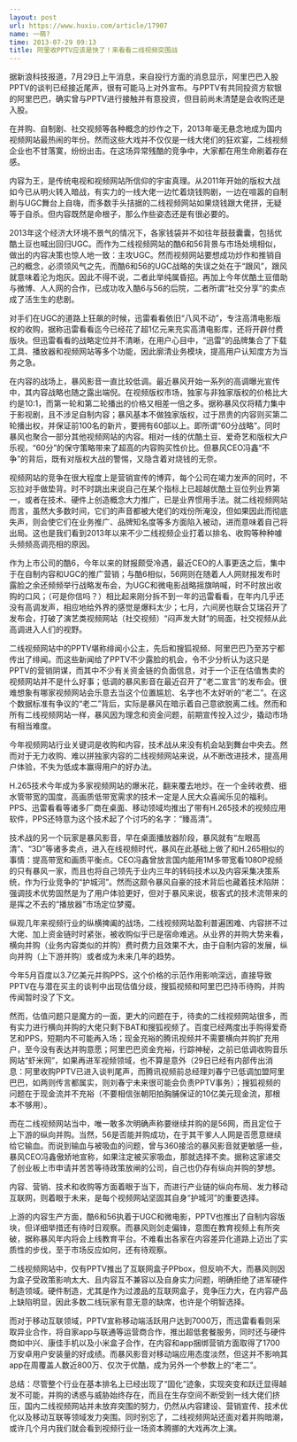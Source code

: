 ```yaml
---
layout: post
url: https://www.huxiu.com/article/17907
name: 一萌?
time: 2013-07-29 09:13
title: 阿里收PPTV应该是快了！来看看二线视频突围战
---
```

据新浪科技报道，7月29日上午消息，来自投行方面的消息显示，阿里巴巴入股PPTV的谈判已经接近尾声，很有可能马上对外宣布。与PPTV有共同投资方软银的阿里巴巴，确实曾与PPTV进行接触并有意投资，但目前尚未清楚是会收购还是入股。

在并购、自制剧、社交视频等各种概念的炒作之下，2013年毫无悬念地成为国内视频网站最热闹的年份。然而这些大戏并不仅仅是一线大佬们的狂欢宴，二线视频企业也不甘落寞，纷纷出击。在这场异常残酷的竞争中，大家都在用生命刷着存在感。

内容为王，是传统电视和视频网站所信仰的宇宙真理。从2011年开始的版权大战如今已从明火转入暗战，有实力的一线大佬一边忙着烧钱购剧，一边在喧嚣的自制剧与UGC舞台上自嗨，而多数手头拮据的二线视频网站如果烧钱跟大佬拼，无疑等于自杀。但内容既然是命根子，那么作些姿态还是有很必要的。

2013年这个经济大环境不景气的情况下，各家钱袋并不如往年鼓鼓囊囊，包括优酷土豆也喊出回归UGC。而作为二线视频网站的酷6和56背景与市场处境相似，做出的内容决策也惊人地一致：主攻UGC。然而视频网站要想成功炒作和推销自己的概念，必须领风气之先，而酷6和56的UGC战略的失误之处在于“跟风”，跟风就意味着沦为炮灰。因此不得不说，二者此举纯属昏招。再加上今年优酷土豆借助与微博、人人网的合作，已成功攻入酷6与56的后院，二者所谓“社交分享”的卖点成了活生生的悲剧。

对手们在UGC的道路上狂飙的时候，迅雷看看依旧“八风不动”，专注高清电影版权的收购，据称迅雷看看迄今已经花了超1亿元来充实高清电影库，还将开辟付费版块。但迅雷看看的战略定位并不清晰，在用户心目中，“迅雷”的品牌集合了下载工具、播放器和视频网站等多个功能，因此廓清业务模块，提高用户认知度方为当务之急。

在内容的战场上，暴风影音一直比较低调。最近暴风开始一系列的高调曝光宣传中，其内容战略也随之露出端倪。在视频版权市场，独家与非独家版权的价格比大约是10:1，而第一轮和第二轮播出的价格又相差一倍之多。据称暴风仅将精力集中于影视剧，且不涉足自制内容；暴风基本不做独家版权，过于昂贵的内容则买第二轮播出权，并保证前100名的新片，要拥有60部以上。即所谓“60分战略”。同时暴风也聚合一部分其他视频网站的内容。相对一线的优酷土豆、爱奇艺和版权大户乐视，“60分”的保守策略带来了超高的内容购买性价比。但暴风CEO冯鑫“不争”的背后，既有对版权大战的警惕，又隐含着对烧钱的无奈。

视频网站的竞争在很大程度上是营销宣传的博弈，每个公司在竭力发声的同时，不忘拉对手做垫背。时不时跳出来说自己在某个指标上已超越优酷土豆位列业界第一，或者在技术、硬件上创造概念大力推广，已是业界惯用手法。就二线视频网站而言，虽然大多数时间，它们的声音都被大佬们的戏份所淹没，但如果因此而彻底失声，则会使它们在业务推广、品牌知名度等多方面陷入被动，进而意味着自己将出局。这也是我们看到2013年以来不少二线视频企业打着以排名、收购等种种噱头频频高调亮相的原因。

作为上市公司的酷6，今年以来的财报颇受冷遇，最近CEO的人事更迭之后，集中于在自制内容和UGC的推广营销；与酷6相似，56网则在随着人人网财报发布时露脸之余还频频举行战略发布会，为UGC和微电影战略摇旗呐喊，时不时放出收购的口风；（可是你信吗？）相比起来刚分拆不到一年的迅雷看看，在年内几乎还没有高调发声，相应地给外界的感觉是爆料太少；七月，六间房也联合艾瑞召开了发布会，打破了演艺类视频网站（社交视频）“闷声发大财”的局面，社交视频从此高调进入人们的视野。

二线视频网站中的PPTV堪称绯闻小公主，先后和搜狐视频、阿里巴巴乃至苏宁都传出了绯闻。而这些新闻给了PPTV不少露脸的机会，令不少分析认为这只是PPTV的营销阴谋，而其中不少有关资金链的负面信息，对于一个正在估值售卖的视频网站并不是什么好事；低调的暴风影音在最近召开了“老二宣言”的发布会。很难想象有哪家视频网站会乐意去当这个位置尴尬、名字也不太好听的“老二”。在这个数据标准有争议的“老二”背后，实际是暴风在暗示着自己意欲脱离二线。然而和所有二线视频网站一样，暴风因为理念和资金问题，前期宣传投入过少，撬动市场有相当难度。

今年视频网站行业关键词是收购和内容，技术战从来没有机会站到舞台中央去。然而对于无力收购、难以拼独家内容的二线视频网站来说，从不断改进技术，提高用户体验，不失为低成本赢得用户的好办法。

H.265技术今年成为多家视频网站的爆米花，翻来覆去地炒。在一个金砖收费、细水管带宽的国度，高画质低带宽需求的技术一定是人民大众喜闻乐见的福利。PPS、迅雷看看等诸多厂商在桌面、移动领域均推出了带有H.265技术的视频应用软件，PPS还特意为这个技术起了个讨巧的名字：“臻高清”。

技术战的另一个玩家是暴风影音，早在桌面播放器阶段，暴风就有“左眼高清”、“3D”等诸多卖点，进入在线视频时代，暴风在此基础上做了和H.265相似的事情：提高带宽和画质平衡点。CEO冯鑫曾放言国内能用1M多带宽看1080P视频的只有暴风一家，而且也将自己领先于业内三年的转码技术以及内容采集决策系统，作为行业竞争的“护城河”。然而这颇令暴风自豪的技术背后也藏着技术陷阱：强调技术优势固然是为了用户体验更好，但对于暴风来说，极客式的技术流带来的是挥之不去的“播放器”市场定位梦魇。

纵观几年来视频行业的纵横捭阖的战场，二线视频网站盈利普遍困难、内容拼不过大佬、加上资金链时时紧张，被收购似乎已是宿命难逃。从业界的并购大势来看，横向并购（业务内容类似的并购）费时费力且效果不大，由于自制内容的发展，纵向并购（上下游并购）或者成为未来几年的趋势。

今年5月百度以3.7亿美元并购PPS，这个价格的示范作用影响深远，直接导致PPTV在与潜在买主的谈判中出现估值分歧，搜狐视频和阿里巴巴持币待购，并购传闻暂时没了下文。

然而，估值问题只是魔方的一面，更大的问题在于，待卖的二线视频网站很多，而有实力进行横向并购的大佬只剩下BAT和搜狐视频了。百度已经两度出手购得爱奇艺和PPS，短期内不可能再入场；现金充裕的腾讯视频并不需要横向并购扩充用户，至今没有表达并购意愿；阿里巴巴资金充裕，行踪神秘，之前已低调收购音乐网站“虾米网”，如果再进军视频领域，也不算是意外（29日已经有内部传出消息：阿里收购PPTV已进入谈判尾声，而腾讯视频前总经理刘春宁已低调加盟阿里巴巴，如两则传言都属实，则刘春宁未来很可能会负责PPTV事务）；搜狐视频的问题在于现金流并不充裕（不要相信张朝阳拍胸脯保证的10亿美元现金流，那根本不够用）。

而在二线视频网站当中，唯一敢多次明确声称要继续并购的是56网，而且定位于上下游的纵向并购。当然，56是否能并购成功，在于其干爹人人网是否愿意继续给它输血。而说到输血与被吸血的问题，曾与360接洽的暴风影音就更敏感一些，暴风CEO冯鑫傲娇地宣称，如果注定被买家吸血，那就选择不卖。据称这家递交了创业板上市申请并苦苦等待政策放闸的公司，自己也仍存有纵向并购的梦想。

内容、营销、技术和收购等方面着眼于当下，而进行产业链的纵向布局、发力移动互联网，则着眼于未来，是每个视频网站坚固其自身“护城河”的重要选择。

上游的内容生产方面，酷6和56执着于UGC和微电影，PPTV也推出了自制内容版块，但详细举措还有待时日观察。而暴风则剑走偏锋，意图在教育视频上有所突破，据称暴风年内将会上线教育平台。不难看出各家在内容差异化道路上迈出了实质性的步伐，至于市场反应如何，还有待观察。

二线视频网站中，仅有PPTV推出了互联网盒子PPbox，但反响不大，而暴风则因为盒子受政策影响太大、且内容互不兼容以及自身实力问题，明确拒绝了进军硬件制造领域。硬件制造，尤其是作为过渡品的互联网盒子，竞争压力大，在内容产品上缺陷明显，因此多数二线玩家有意无意的缺席，也许是个明智选择。

而对于移动互联领域，PPTV宣称移动端活跃用户达到7000万，而迅雷看看则采取异业合作，将自家app与联通等运营商合作，推出超低套餐服务，同时还与硬件商如中兴、康佳手机以及小米盒子合作，在内容和app捆绑营销方面取得了1700万安卓用户安装量的好成绩。而暴风影音对移动端应用态度淡然，但这并不影响其app在周覆盖人数近800万、仅次于优酷，成为另外一个参数上的“老二”。

总结：尽管整个行业在基本排名上已经出现了“固化”迹象，实现突变和跃迁显得越发不可能，并购的诱惑与威胁始终存在，而且在生存空间不断受到一线大佬们挤压，国内二线视频网站并未放弃突围的努力，仍然从内容建设、营销宣传、技术优化以及移动互联等领域发力突围。同时别忘了，二线视频网站还面对着并购暗潮，或许几个月内我们就会看到视频行业一场资本腾挪的大戏再次上演。

